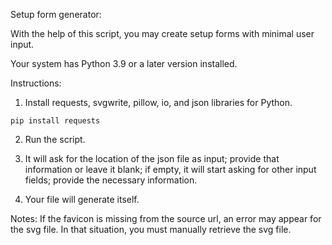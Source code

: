 <!--
# * * * * * * * * * * * * * * * * * * * * * * * * * * * * *
#  Title: Setup form generator                            *
#  Author: Shashank Shrivastav                            *
#  Email: contactshashank10@gmail.com                     *
#  Date: 2023                                             *
#  Code version: 1.0                                      *
#  Availability: https://github.com/GodOfPerceptionn      *
# * * * * * * * * * * * * * * * * * * * * * * * * * * * * *
-->


Setup form generator:

With the help of this script, you may create setup forms with minimal user input.

Your system has Python 3.9 or a later version installed.

Instructions:

1. Install requests, svgwrite, pillow, io, and json libraries for Python.

`pip install requests`

2. Run the script.

3. It will ask for the location of the json file as input; provide that information or leave it blank; if empty, it will start asking for other input fields; provide the necessary information.

4. Your file will generate itself.

Notes: If the favicon is missing from the source url, an error may appear for the svg file. In that situation, you must manually retrieve the svg file.


